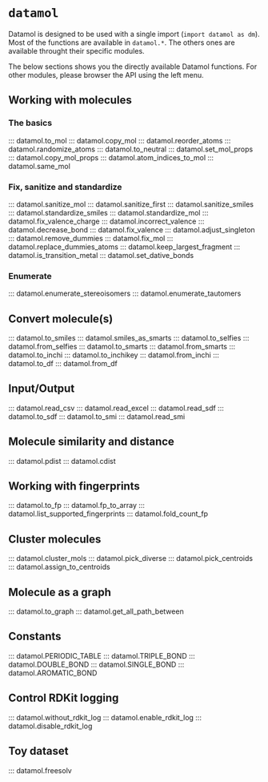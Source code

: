 # `datamol`

Datamol is designed to be used with a single import (`import datamol as dm`). Most of the functions are available in `datamol.*`. The others ones are available throught their specific modules.

The below sections shows you the directly available Datamol functions. For other modules, please browser the API using the left menu.

## Working with molecules

### The basics

::: datamol.to_mol
::: datamol.copy_mol
::: datamol.reorder_atoms
::: datamol.randomize_atoms
::: datamol.to_neutral
::: datamol.set_mol_props
::: datamol.copy_mol_props
::: datamol.atom_indices_to_mol
::: datamol.same_mol

### Fix, sanitize and standardize

::: datamol.sanitize_mol
::: datamol.sanitize_first
::: datamol.sanitize_smiles
::: datamol.standardize_smiles
::: datamol.standardize_mol
::: datamol.fix_valence_charge
::: datamol.incorrect_valence
::: datamol.decrease_bond
::: datamol.fix_valence
::: datamol.adjust_singleton
::: datamol.remove_dummies
::: datamol.fix_mol
::: datamol.replace_dummies_atoms
::: datamol.keep_largest_fragment
::: datamol.is_transition_metal
::: datamol.set_dative_bonds

### Enumerate

::: datamol.enumerate_stereoisomers
::: datamol.enumerate_tautomers

## Convert molecule(s)

::: datamol.to_smiles
::: datamol.smiles_as_smarts
::: datamol.to_selfies
::: datamol.from_selfies
::: datamol.to_smarts
::: datamol.from_smarts
::: datamol.to_inchi
::: datamol.to_inchikey
::: datamol.from_inchi
::: datamol.to_df
::: datamol.from_df

## Input/Output

::: datamol.read_csv
::: datamol.read_excel
::: datamol.read_sdf
::: datamol.to_sdf
::: datamol.to_smi
::: datamol.read_smi

## Molecule similarity and distance

::: datamol.pdist
::: datamol.cdist

## Working with fingerprints

::: datamol.to_fp
::: datamol.fp_to_array
::: datamol.list_supported_fingerprints
::: datamol.fold_count_fp

## Cluster molecules

::: datamol.cluster_mols
::: datamol.pick_diverse
::: datamol.pick_centroids
::: datamol.assign_to_centroids

## Molecule as a graph

::: datamol.to_graph
::: datamol.get_all_path_between

## Constants

::: datamol.PERIODIC_TABLE
::: datamol.TRIPLE_BOND
::: datamol.DOUBLE_BOND
::: datamol.SINGLE_BOND
::: datamol.AROMATIC_BOND

## Control RDKit logging

::: datamol.without_rdkit_log
::: datamol.enable_rdkit_log
::: datamol.disable_rdkit_log

## Toy dataset

::: datamol.freesolv
